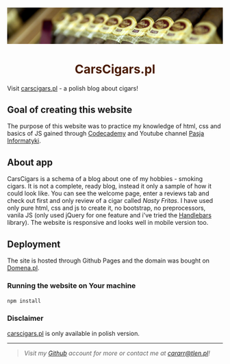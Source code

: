 ![Cigars banner](img/cigars_humidor_horizontal.jpg)
<h1 style="color:#4a1b00;font-weight:bold;text-align:center;">CarsCigars.pl</h1>

Visit [carscigars.pl](http://carscigars.pl/ "Polish version only") - a polish blog about cigars!


## Goal of creating this website

The purpose of this website was to practice my knowledge of html, css and basics of JS gained through [Codecademy](https://www.codecademy.com/learn) and Youtube channel [Pasja Informatyki](https://www.youtube.com/user/MiroslawZelent).

## About app

CarsCigars is a schema of a blog about one of my hobbies - smoking cigars. It is not a complete, ready blog, instead it only a sample of how it could look like. You can see the welcome page, enter a reviews tab and check out first and only review of a cigar called *Nasty Fritas*. I have used only pure html, css and js to create it, no bootstrap, no preprocessors, vanila JS (only used jQuery for one feature and i've tried the [Handlebars](https://handlebarsjs.com/) library). The website is responsive and looks well in mobile version too.

## Deployment

The site is hosted through Github Pages and the domain was bought on [Domena.pl](https://domeny.domena.pl/).

### Running the website on Your machine

`npm install`

### Disclaimer
[carscigars.pl](http://carscigars.pl/ "Polish version only") is only available in polish version.

---
>*Visit my [Github](https://github.com/Cararr) account for more or contact me at cararr@tlen.pl!*